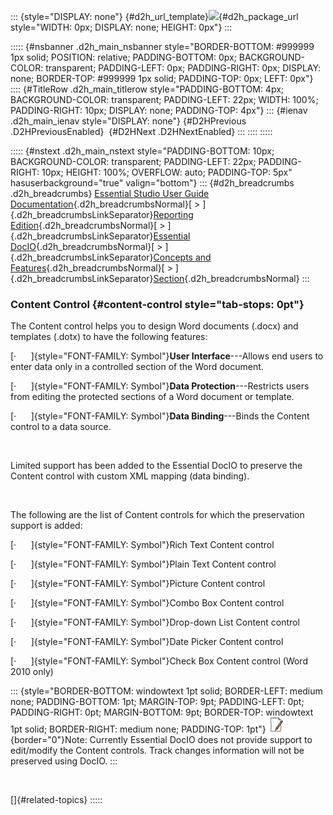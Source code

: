 ::: {style="DISPLAY: none"}
[](ms-xhelp:///?Id=d2h_url_template){#d2h_url_template}![](!package_url!){#d2h_package_url style="WIDTH: 0px; DISPLAY: none; HEIGHT: 0px"}
:::

::::: {#nsbanner .d2h_main_nsbanner style="BORDER-BOTTOM: #999999 1px solid; POSITION: relative; PADDING-BOTTOM: 0px; BACKGROUND-COLOR: transparent; PADDING-LEFT: 0px; PADDING-RIGHT: 0px; DISPLAY: none; BORDER-TOP: #999999 1px solid; PADDING-TOP: 0px; LEFT: 0px"}
:::: {#TitleRow .d2h_main_titlerow style="PADDING-BOTTOM: 4px; BACKGROUND-COLOR: transparent; PADDING-LEFT: 22px; WIDTH: 100%; PADDING-RIGHT: 10px; DISPLAY: none; PADDING-TOP: 4px"}
::: {#ienav .d2h_main_ienav style="DISPLAY: none"}
[](ms-xhelp:///?Id=49873c40-5115-4969-9508-ad9f10d4d1a2){#D2HPrevious .D2HPreviousEnabled}  [](ms-xhelp:///?Id=2ca51ad2-2f2e-40ba-9220-4c0bdf3eba1b){#D2HNext .D2HNextEnabled}
:::
::::
:::::

::::: {#nstext .d2h_main_nstext style="PADDING-BOTTOM: 10px; BACKGROUND-COLOR: transparent; PADDING-LEFT: 22px; PADDING-RIGHT: 10px; HEIGHT: 100%; OVERFLOW: auto; PADDING-TOP: 5px" hasuserbackground="true" valign="bottom"}
::: {#d2h_breadcrumbs .d2h_breadcrumbs}
[Essential Studio User Guide Documentation](ms-xhelp:///?Id=12457748-09e3-4d74-a240-8e049cedf030){.d2h_breadcrumbsNormal}[ \> ]{.d2h_breadcrumbsLinkSeparator}[Reporting Edition](ms-xhelp:///?Id=027aa5b6-6676-4f93-ad23-c20e8c45792e){.d2h_breadcrumbsNormal}[ \> ]{.d2h_breadcrumbsLinkSeparator}[Essential DocIO](ms-xhelp:///?Id=b88d77b3-4c51-460f-a761-d2ef6d5b0ca6){.d2h_breadcrumbsNormal}[ \> ]{.d2h_breadcrumbsLinkSeparator}[Concepts and Features](ms-xhelp:///?Id=c1881696-52ce-4414-9f3d-97433d8e9775){.d2h_breadcrumbsNormal}[ \> ]{.d2h_breadcrumbsLinkSeparator}[Section](ms-xhelp:///?Id=e7b4f267-a55a-4dff-9f7f-45ea32df6ecb){.d2h_breadcrumbsNormal}
:::

### Content Control {#content-control style="tab-stops: 0pt"}

The Content control helps you to design Word documents (.docx) and templates (.dotx) to have the following features:

[·      ]{style="FONT-FAMILY: Symbol"}**User Interface**---Allows end users to enter data only in a controlled section of the Word document.

[·      ]{style="FONT-FAMILY: Symbol"}**Data Protection**---Restricts users from editing the protected sections of a Word document or template.

[·      ]{style="FONT-FAMILY: Symbol"}**Data Binding**---Binds the Content control to a data source.

 

Limited support has been added to the Essential DocIO to preserve the Content control with custom XML mapping (data binding).

 

The following are the list of Content controls for which the preservation support is added:

[·      ]{style="FONT-FAMILY: Symbol"}Rich Text Content control

[·      ]{style="FONT-FAMILY: Symbol"}Plain Text Content control

[·      ]{style="FONT-FAMILY: Symbol"}Picture Content control

[·      ]{style="FONT-FAMILY: Symbol"}Combo Box Content control

[·      ]{style="FONT-FAMILY: Symbol"}Drop-down List Content control

[·      ]{style="FONT-FAMILY: Symbol"}Date Picker Content control

[·      ]{style="FONT-FAMILY: Symbol"}Check Box Content control (Word 2010 only)

::: {style="BORDER-BOTTOM: windowtext 1pt solid; BORDER-LEFT: medium none; PADDING-BOTTOM: 1pt; MARGIN-TOP: 9pt; PADDING-LEFT: 0pt; PADDING-RIGHT: 0pt; MARGIN-BOTTOM: 9pt; BORDER-TOP: windowtext 1pt solid; BORDER-RIGHT: medium none; PADDING-TOP: 1pt"}
![](ImagesExt/image24_1.jpg){border="0"}Note: Currently Essential DocIO does not provide support to edit/modify the Content controls. Track changes information will not be preserved using DocIO.
:::

 

[]{#related-topics}
:::::
